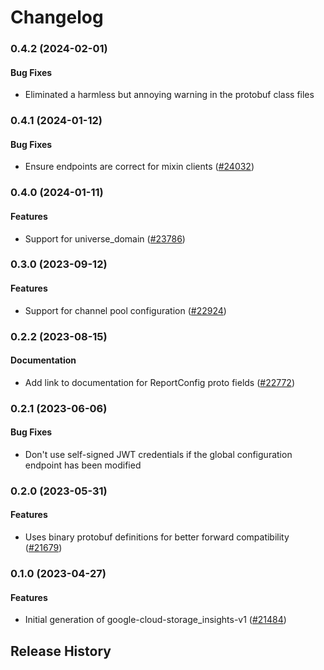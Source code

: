 # Changelog

### 0.4.2 (2024-02-01)

#### Bug Fixes

* Eliminated a harmless but annoying warning in the protobuf class files 

### 0.4.1 (2024-01-12)

#### Bug Fixes

* Ensure endpoints are correct for mixin clients ([#24032](https://github.com/googleapis/google-cloud-ruby/issues/24032)) 

### 0.4.0 (2024-01-11)

#### Features

* Support for universe_domain ([#23786](https://github.com/googleapis/google-cloud-ruby/issues/23786)) 

### 0.3.0 (2023-09-12)

#### Features

* Support for channel pool configuration ([#22924](https://github.com/googleapis/google-cloud-ruby/issues/22924)) 

### 0.2.2 (2023-08-15)

#### Documentation

* Add link to documentation for ReportConfig proto fields ([#22772](https://github.com/googleapis/google-cloud-ruby/issues/22772)) 

### 0.2.1 (2023-06-06)

#### Bug Fixes

* Don't use self-signed JWT credentials if the global configuration endpoint has been modified 

### 0.2.0 (2023-05-31)

#### Features

* Uses binary protobuf definitions for better forward compatibility ([#21679](https://github.com/googleapis/google-cloud-ruby/issues/21679)) 

### 0.1.0 (2023-04-27)

#### Features

* Initial generation of google-cloud-storage_insights-v1 ([#21484](https://github.com/googleapis/google-cloud-ruby/issues/21484)) 

## Release History
